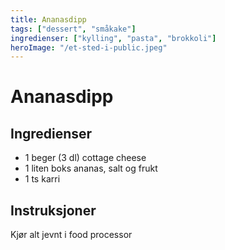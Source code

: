 ```yaml
---
title: Ananasdipp
tags: ["dessert", "småkake"]
ingredienser: ["kylling", "pasta", "brokkoli"]
heroImage: "/et-sted-i-public.jpeg"
---
```


# Ananasdipp

## Ingredienser

- 1 beger (3 dl) cottage cheese
- 1 liten boks ananas, salt og frukt
- 1 ts karri

## Instruksjoner

Kjør alt jevnt i food processor